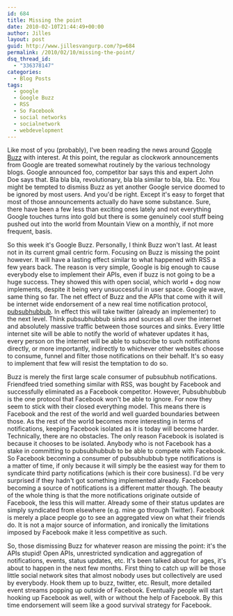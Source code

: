 ```yaml
---
id: 684
title: Missing the point
date: 2010-02-10T21:44:49+00:00
author: Jilles
layout: post
guid: http://www.jillesvangurp.com/?p=684
permalink: /2010/02/10/missing-the-point/
dsq_thread_id:
  - "336378147"
categories:
  - Blog Posts
tags:
  - google
  - Google Buzz
  - RSS
  - So Facebook
  - social networks
  - socialnetwork
  - webdevelopment
---
```

Like most of you (probably), I've been reading the news around <a href="http://www.google.com/buzz">Google Buzz</a> with interest. At this point, the regular as clockwork announcements from Google are treated somewhat routinely by the various technology blogs. Google announced foo, competitor bar says this and expert John Doe says that. Bla bla bla, revolutionary, bla bla similar to bla, bla. Etc. You might be tempted to dismiss Buzz as yet another Google service doomed to be ignored by most users. And you'd be right. Except it's easy to forget that most of those announcements actually do have some substance. Sure, there have been a few less than exciting ones lately and not everything Google touches turns into gold but there is some genuinely cool stuff being pushed out into the world from Mountain View on a monthly, if not more frequent, basis.

So this week it's Google Buzz. Personally, I think Buzz won't last. At least not in its current gmail centric form. Focusing on Buzz is missing the point however. It will have a lasting effect similar to what happened with RSS a few years back. The reason is very simple, Google is big enough to cause everybody else to implement their APIs, even if buzz is not going to be a huge success. They showed this with open social, which world + dog now implements, despite it being very unsuccessful in user space. Google wave, same thing so far. The net effect of Buzz and the APIs that come with it will be internet wide endorsement of a new real time notification protocol, <a href="http://code.google.com/p/pubsubhubbub/">pubsubhubbub</a>. In effect this will take twitter (already an implementer) to the next level. Think pubsubhubbub sinks and sources all over the internet and absolutely massive traffic between those sources and sinks. Every little internet site will be able to notify the world of whatever updates it has, every person on the internet will be able to subscribe to such notifications directly, or more importantly, indirectly to whichever other websites choose to consume, funnel and filter those notifications on their behalf. It's so easy to implement that few will resist the temptation to do so. 

Buzz is merely the first large scale consumer of pubsubhub notifications. Friendfeed tried something similar with RSS, was bought by Facebook and successfully eliminated as a Facebook competitor. However, Pubsubhubbub is the one protocol that Facebook won't be able to ignore. For now they seem to stick with their closed everything model. This means there is Facebook and the rest of the world and well guarded boundaries between those. As the rest of the world becomes more interesting in terms of notifications, keeping Facebook isolated as it is today will become harder. Technically, there are no obstacles. The only reason Facebook is isolated is because it chooses to be isolated. Anybody who is not Facebook has a stake in committing to pubsubhubbub to be able to compete with Facebook. So Facebook becoming a consumer of pubsubhubbub type notifications is a matter of time, if only because it will simply be the easiest way for them to syndicate third party notifications (which is their core business). I'd be very surprised if they hadn't got something implemented already. Facebook becoming a source of notifications is a different matter though. The beauty of the whole thing is that the more notifications originate outside of Facebook, the less this will matter. Already some of their status updates are simply syndicated from elsewhere (e.g. mine go through Twitter). Facebook is merely a place people go to see an aggregated view on what their friends do. It is not a major source of information, and ironically the limitations imposed by Facebook make it less competitive as such.

So, those dismissing Buzz for whatever reason are missing the point: it's the APIs stupid! Open APIs, unrestricted syndication and aggregation of notifications, events, status updates, etc. It's been talked about for ages, it's about to happen in the next few months. First thing to catch up will be those little social network sites that almost nobody uses but collectively are used by everybody. Hook them up to buzz, twitter, etc. Result, more detailed event streams popping up outside of Facebook. Eventually people will start hooking up Facebook as well, with or without the help of Facebook. By this time endorsement will seem like a good survival strategy for Facebook. 